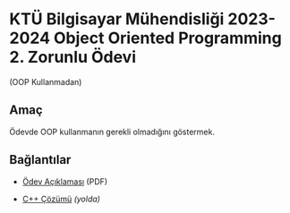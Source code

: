 # KTÜ Bilgisayar Mühendisliği 2023-2024 Object Oriented Programming 2. Zorunlu Ödevi

(OOP Kullanmadan)

## Amaç

Ödevde OOP kullanmanın gerekli olmadığını göstermek.

## Bağlantılar

- [Ödev Açıklaması](https://drive.google.com/file/d/12ibnX4yUNhO7EzKaEuC1Zyejs3JOScDB/view) (PDF)

- [C++ Çözümü](#) _(yolda)_

